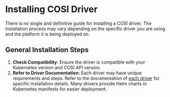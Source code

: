 # Installing COSI Driver

There is no single and definitive guide for installing a COSI driver. The installation process may vary depending on the specific driver you are using and the platform it is being deployed on.

## General Installation Steps

1. **Check Compatibility**: Ensure the driver is compatible with your Kubernetes version and COSI API version.
2. **Refer to Driver Documentation**: Each driver may have unique requirements and steps. Refer to the documentation of [each driver](../drivers.md) for specific installation details. Many drivers provide Helm charts or Kubernetes manifests for easier deployment.
